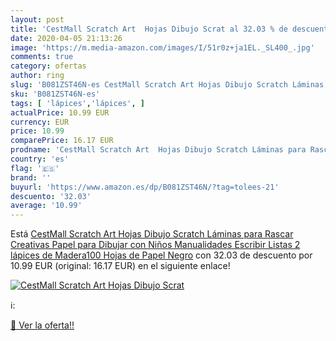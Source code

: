 ```yaml
---
layout: post
title: 'CestMall Scratch Art  Hojas Dibujo Scrat al 32.03 % de descuento'
date: 2020-04-05 21:13:26
image: 'https://m.media-amazon.com/images/I/51r0z+ja1EL._SL400_.jpg'
comments: true
category: ofertas
author: ring
slug: 'B081ZST46N-es CestMall Scratch Art Hojas Dibujo Scratch Láminas para...'
sku: 'B081ZST46N-es'
tags: [ 'lápices','lápices', ]
actualPrice: 10.99 EUR
currency: EUR
price: 10.99
comparePrice: 16.17 EUR
prodname: 'CestMall Scratch Art  Hojas Dibujo Scratch Láminas para Rascar Creativas Papel para Dibujar con Niños  Manualidades  Escribir Listas  2 lápices de Madera100 Hojas de Papel Negro'
country: 'es'
flag: '🇪🇸'
brand: ''
buyurl: 'https://www.amazon.es/dp/B081ZST46N/?tag=tolees-21'
descuento: '32.03'
average: '10.99'
---
```


Está [CestMall Scratch Art  Hojas Dibujo Scratch Láminas para Rascar Creativas Papel para Dibujar con Niños  Manualidades  Escribir Listas  2 lápices de Madera100 Hojas de Papel Negro](https://www.amazon.es/dp/B081ZST46N/?tag=tolees-21) con 32.03 de descuento por 10.99 EUR (original: 16.17 EUR) en el siguiente enlace!

[![CestMall Scratch Art  Hojas Dibujo Scrat](https://m.media-amazon.com/images/I/51r0z+ja1EL._SL400_.jpg)](https://www.amazon.es/dp/B081ZST46N/?tag=tolees-21)

ℹ️:


[🛒 Ver la oferta!!](https://www.amazon.es/dp/B081ZST46N/?tag=tolees-21)

